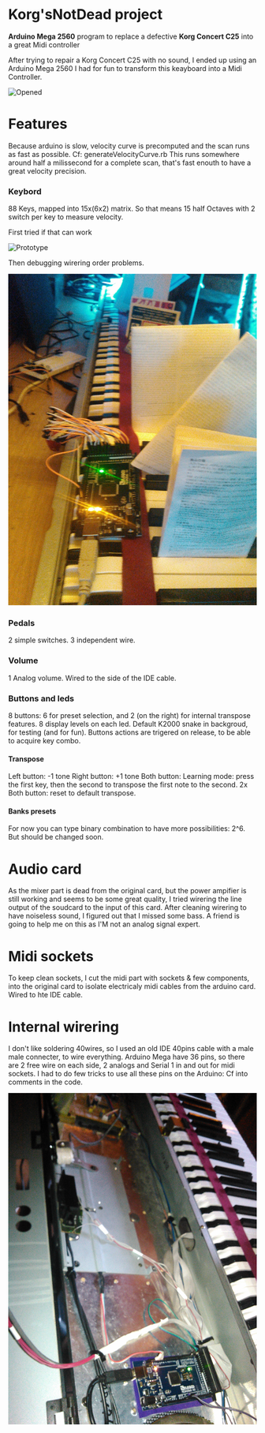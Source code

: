 # Korg'sNotDead project

**Arduino Mega 2560** program to replace a defective **Korg Concert C25** into a great Midi controller

After trying to repair a Korg Concert C25 with no sound, I ended up using an Arduino Mega 2560 I had for fun to transform this keayboard into a Midi Controller.

![Opened](/ressources/opened.jpg)

# Features
Because arduino is slow, velocity curve is precomputed and the scan runs as fast as possible. Cf: generateVelocityCurve.rb
This runs somewhere around half a milissecond for a complete scan, that's fast enouth to have a great velocity precision.

### Keybord
88 Keys, mapped into 15x(6x2) matrix.
So that means 15 half Octaves with 2 switch per key to measure velocity.

First tried if that can work

![Prototype](/ressources/prototype.jpg)

Then debugging wirering order problems.

![Debugging](/ressources/debug.jpg)


### Pedals
2 simple switches. 3 independent wire.

### Volume
1 Analog volume. Wired to the side of the IDE cable.

### Buttons and leds
8 buttons: 6 for preset selection, and 2 (on the right) for internal transpose features.
8 display levels on each led.
Default K2000 snake in backgroud, for testing (and for fun).
Buttons actions are trigered on release, to be able to acquire key combo.

#### Transpose
Left button: -1 tone
Right button: +1 tone
Both button: Learning mode: press the first key, then the second to transpose the first note to the second.
2x Both button: reset to default transpose.

#### Banks presets
For now you can type binary combination to have more possibilities: 2^6.
But should be changed soon.

# Audio card
As the mixer part is dead from the original card, but the power ampifier is still working and seems to be some great quality, I tried wirering the line output of the soudcard to the input of this card. After cleaning wirering to have noiseless sound, I figured out that I missed some bass. A friend is going to help me on this as I'M not an analog signal expert.

# Midi sockets
To keep clean sockets, I cut the midi part with sockets & few components, into the original card to isolate electricaly midi cables from the arduino card.
Wired to hte IDE cable.

# Internal wirering
I don't like soldering 40wires, so I used an old IDE 40pins cable with a male male connecter, to wire everything.
Arduino Mega have 36 pins, so there are 2 free wire on each side, 2 analogs and Serial 1 in and out for midi sockets.
I had to do few tricks to use all these pins on the Arduino: Cf into comments in the code.

![Wireing](/ressources/wirering.jpg)
